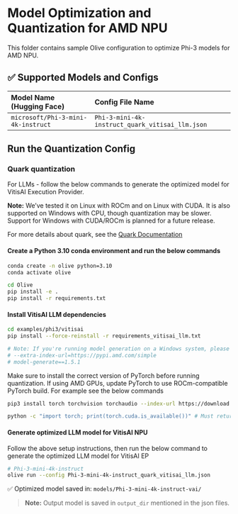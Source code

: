 # Model Optimization and Quantization for AMD NPU

This folder contains sample Olive configuration to optimize Phi-3 models for AMD NPU.

## ✅ Supported Models and Configs

| Model Name (Hugging Face)                          | Config File Name                  |
|:---------------------------------------------------|:----------------------------------|
| `microsoft/Phi-3-mini-4k-instruct`                 | `Phi-3-mini-4k-instruct_quark_vitisai_llm.json`  |

## **Run the Quantization Config**

### **Quark quantization**

For LLMs - follow the below commands to generate the optimized model for VitisAI Execution Provider.

**Note:** We’ve tested it on Linux with ROCm and on Linux with CUDA. It is also supported on Windows with CPU, though quantization may be slower. Support for Windows with CUDA/ROCm is planned for a future release.

For more details about quark, see the [Quark Documentation](https://quark.docs.amd.com/latest/)

#### Create a Python 3.10 conda environment and run the below commands
```bash
conda create -n olive python=3.10
conda activate olive
```

```bash
cd Olive
pip install -e .
pip install -r requirements.txt
```

#### Install VitisAI LLM dependencies

```bash
cd examples/phi3/vitisai
pip install --force-reinstall -r requirements_vitisai_llm.txt

# Note: If you're running model generation on a Windows system, please uncomment the following line in requirements_vitisai_llm.txt:
# --extra-index-url=https://pypi.amd.com/simple
# model-generate==1.5.1
```
Make sure to install the correct version of PyTorch before running quantization. If using AMD GPUs, update PyTorch to use ROCm-compatible PyTorch build. For example see the below commands

```bash
pip3 install torch torchvision torchaudio --index-url https://download.pytorch.org/whl/rocm6.1

python -c "import torch; print(torch.cuda.is_available())" # Must return `True`
```
#### Generate optimized LLM model for VitisAI NPU
Follow the above setup instructions, then run the below command to generate the optimized LLM model for VitisAI EP

```bash
# Phi-3-mini-4k-instruct
olive run --config Phi-3-mini-4k-instruct_quark_vitisai_llm.json
```

✅ Optimized model saved in: `models/Phi-3-mini-4k-instruct-vai/`
> **Note:** Output model is saved in `output_dir` mentioned in the json files.
